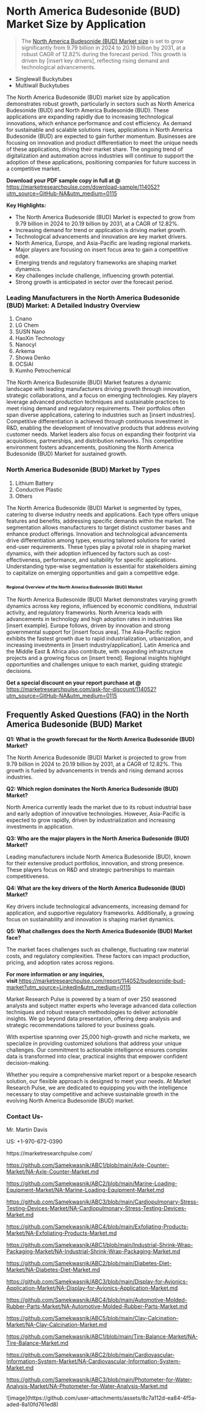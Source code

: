 <h1>North America Budesonide (BUD) Market&nbsp;Size by Application</h1><blockquote><p>The <a href="https://marketresearchpulse.com/download-sample/114052?utm_source=GitHub-NA&amp;utm_medium=0115">North America Budesonide (BUD) Market size</a> is set to grow significantly from 9.79 billion in 2024 to 20.19 billion by 2031, at a robust CAGR of 12.82% during the forecast period. This growth is driven by [insert key drivers], reflecting rising demand and technological advancements.</p></blockquote><ul><li>Singlewall Buckytubes<li> Multiwall Buckytubes</li></ul><p>The North America Budesonide (BUD) market size by application demonstrates robust growth, particularly in sectors such as North America Budesonide (BUD) and North America Budesonide (BUD). These applications are expanding rapidly due to increasing technological innovations, which enhance performance and cost efficiency. As demand for sustainable and scalable solutions rises, applications in North America Budesonide (BUD) are expected to gain further momentum. Businesses are focusing on innovation and product differentiation to meet the unique needs of these applications, driving their market share. The ongoing trend of digitalization and automation across industries will continue to support the adoption of these applications, positioning companies for future success in a competitive market.</p><p><strong>Download your PDF sample copy in full at @ </strong><a href="https://marketresearchpulse.com/download-sample/114052?utm_source=GitHub-NA&amp;utm_medium=0115">https://marketresearchpulse.com/download-sample/114052?utm_source=GitHub-NA&amp;utm_medium=0115</a></p><p><strong>Key Highlights: </strong></p><ul><li>The North America Budesonide (BUD) Market is expected to grow from 9.79 billion in 2024 to 20.19 billion by 2031, at a CAGR of 12.82%.</li><li>Increasing demand for trend or application is driving market growth.</li><li>Technological advancements and innovation are key market drivers.</li><li>North America, Europe, and Asia-Pacific are leading regional markets.</li><li>Major players are focusing on insert focus area to gain a competitive edge.</li><li>Emerging trends and regulatory frameworks are shaping market dynamics.</li><li>Key challenges include challenge, influencing growth potential.</li><li>Strong growth is anticipated in sector over the forecast period.</li></ul><h3>Leading Manufacturers in the North America Budesonide (BUD) Market: A Detailed Industry Overview</h3><ol><li>Cnano</li><li>LG Chem</li><li>SUSN Nano</li><li>HaoXin Technology</li><li>Nanocyl</li><li>Arkema</li><li>Showa Denko</li><li>OCSiAI</li><li>Kumho Petrochemical</li></ol><div class="flex max-w-full flex-col flex-grow"><div class="min-h-8 text-message flex w-full flex-col items-end gap-2 whitespace-normal break-words [.text-message+&amp;]:mt-5" dir="auto" data-message-author-role="assistant" data-message-id="fd8432e4-4910-450d-b182-61b7bfb0a01f" data-message-model-slug="gpt-4o"><div class="flex w-full flex-col gap-1 empty:hidden first:pt-[3px]"><div class="markdown prose w-full break-words dark:prose-invert light"><p>The North America Budesonide (BUD) Market features a dynamic landscape with leading manufacturers driving growth through innovation, strategic collaborations, and a focus on emerging technologies. Key players leverage advanced production techniques and sustainable practices to meet rising demand and regulatory requirements. Their portfolios often span diverse applications, catering to industries such as [insert industries]. Competitive differentiation is achieved through continuous investment in R&amp;D, enabling the development of innovative products that address evolving customer needs. Market leaders also focus on expanding their footprint via acquisitions, partnerships, and distribution networks. This competitive environment fosters advancements, positioning the North America Budesonide (BUD) Market for sustained growth.</p></div></div></div></div><h3>North America Budesonide (BUD) Market by Types</h3><ol><li>Lithium Battery<li> Conductive Plastic<li> Others</li></ol><div class="flex max-w-full flex-col flex-grow"><div class="min-h-8 text-message flex w-full flex-col items-end gap-2 whitespace-normal break-words [.text-message+&amp;]:mt-5" dir="auto" data-message-author-role="assistant" data-message-id="084470be-0bb7-4664-bddf-5156b4f41249" data-message-model-slug="gpt-4o-mini"><div class="flex w-full flex-col gap-1 empty:hidden first:pt-[3px]"><div class="markdown prose w-full break-words dark:prose-invert light"><p>The North America Budesonide (BUD) Market is segmented by types, catering to diverse industry needs and applications. Each type offers unique features and benefits, addressing specific demands within the market. The segmentation allows manufacturers to target distinct customer bases and enhance product offerings. Innovation and technological advancements drive differentiation among types, ensuring tailored solutions for varied end-user requirements. These types play a pivotal role in shaping market dynamics, with their adoption influenced by factors such as cost-effectiveness, performance, and suitability for specific applications. Understanding type-wise segmentation is essential for stakeholders aiming to capitalize on emerging opportunities and gain a competitive edge.</p></div></div></div></div><h3><span style="font-size: 11px;">Regional Overview of the North America Budesonide (BUD) Market</span></h3><div class="flex max-w-full flex-col flex-grow"><div class="min-h-8 text-message flex w-full flex-col items-end gap-2 whitespace-normal break-words [.text-message+&amp;]:mt-5" dir="auto" data-message-author-role="assistant" data-message-id="e9038762-ce64-4e30-91c9-9bd413514231" data-message-model-slug="gpt-4o-mini"><div class="flex w-full flex-col gap-1 empty:hidden first:pt-[3px]"><div class="markdown prose w-full break-words dark:prose-invert light"><p>The North America Budesonide (BUD) Market demonstrates varying growth dynamics across key regions, influenced by economic conditions, industrial activity, and regulatory frameworks. North America leads with advancements in technology and high adoption rates in industries like [insert example]. Europe follows, driven by innovation and strong governmental support for [insert focus area]. The Asia-Pacific region exhibits the fastest growth due to rapid industrialization, urbanization, and increasing investments in [insert industry/application]. Latin America and the Middle East &amp; Africa also contribute, with expanding infrastructure projects and a growing focus on [insert trend]. Regional insights highlight opportunities and challenges unique to each market, guiding strategic decisions.</p></div></div></div></div><p><strong>Get a special discount on your report purchase at @ </strong><a href="https://marketresearchpulse.com/ask-for-discount/114052?utm_source=GitHub-NA&amp;utm_medium=0115">https://marketresearchpulse.com/ask-for-discount/114052?utm_source=GitHub-NA&amp;utm_medium=0115</a></p><h2>Frequently Asked Questions (FAQ) in the North America Budesonide (BUD) Market</h2><p><strong>Q1: What is the growth forecast for the North America Budesonide (BUD) Market?</strong></p><p>The North America Budesonide (BUD) Market is projected to grow from 9.79 billion in 2024 to 20.19 billion by 2031, at a CAGR of 12.82%. This growth is fueled by advancements in trends and rising demand across industries.</p><p><strong>Q2: Which region dominates the North America Budesonide (BUD) Market?</strong></p><p>North America currently leads the market due to its robust industrial base and early adoption of innovative technologies. However, Asia-Pacific is expected to grow rapidly, driven by industrialization and increasing investments in application.</p><p><strong>Q3: Who are the major players in the North America Budesonide (BUD) Market?</strong></p><p>Leading manufacturers include North America Budesonide (BUD), known for their extensive product portfolios, innovation, and strong presence. These players focus on R&amp;D and strategic partnerships to maintain competitiveness.</p><p><strong>Q4: What are the key drivers of the North America Budesonide (BUD) Market?</strong></p><p>Key drivers include technological advancements, increasing demand for application, and supportive regulatory frameworks. Additionally, a growing focus on sustainability and innovation is shaping market dynamics.</p><p><strong>Q5: What challenges does the North America Budesonide (BUD) Market face?</strong></p><p>The market faces challenges such as challenge, fluctuating raw material costs, and regulatory complexities. These factors can impact production, pricing, and adoption rates across regions.</p><p><strong>For more information or any inquiries, visit&nbsp;</strong><a href="https://marketresearchpulse.com/report/114052/budesonide-bud-market?utm_source=Linkedin&utm_medium=0115">https://marketresearchpulse.com/report/114052/budesonide-bud-market?utm_source=Linkedin&utm_medium=0115</a></p><p>Market Research Pulse is powered by a team of over 250 seasoned analysts and subject matter experts who leverage advanced data collection techniques and robust research methodologies to deliver actionable insights. We go beyond data presentation, offering deep analysis and strategic recommendations tailored to your business goals.</p><p>With expertise spanning over 25,000 high-growth and niche markets, we specialize in providing customized solutions that address your unique challenges. Our commitment to actionable intelligence ensures complex data is transformed into clear, practical insights that empower confident decision-making.</p><p>Whether you require a comprehensive market report or a bespoke research solution, our flexible approach is designed to meet your needs. At Market Research Pulse, we are dedicated to equipping you with the intelligence necessary to stay competitive and achieve sustainable growth in the evolving North America Budesonide (BUD) market.</p><h3><strong>Contact Us-</strong></h3><p>Mr. Martin Davis</p><p>US: +1-970-672-0390</p><p>https://marketresearchpulse.com/</p><p><a href="https://github.com/Samekwasnik/ABC1/blob/main/Axle-Counter-Market/NA-Axle-Counter-Market.md">https://github.com/Samekwasnik/ABC1/blob/main/Axle-Counter-Market/NA-Axle-Counter-Market.md</a></p><p><a href="https://github.com/Samekwasnik/ABC2/blob/main/Marine-Loading-Equipment-Market/NA-Marine-Loading-Equipment-Market.md">https://github.com/Samekwasnik/ABC2/blob/main/Marine-Loading-Equipment-Market/NA-Marine-Loading-Equipment-Market.md</a></p><p><a href="https://github.com/Samekwasnik/ABC3/blob/main/Cardiopulmonary-Stress-Testing-Devices-Market/NA-Cardiopulmonary-Stress-Testing-Devices-Market.md">https://github.com/Samekwasnik/ABC3/blob/main/Cardiopulmonary-Stress-Testing-Devices-Market/NA-Cardiopulmonary-Stress-Testing-Devices-Market.md</a></p><p><a href="https://github.com/Samekwasnik/ABC4/blob/main/Exfoliating-Products-Market/NA-Exfoliating-Products-Market.md">https://github.com/Samekwasnik/ABC4/blob/main/Exfoliating-Products-Market/NA-Exfoliating-Products-Market.md</a></p><p><a href="https://github.com/Samekwasnik/ABC1/blob/main/Industrial-Shrink-Wrap-Packaging-Market/NA-Industrial-Shrink-Wrap-Packaging-Market.md">https://github.com/Samekwasnik/ABC1/blob/main/Industrial-Shrink-Wrap-Packaging-Market/NA-Industrial-Shrink-Wrap-Packaging-Market.md</a></p><p><a href="https://github.com/Samekwasnik/ABC2/blob/main/Diabetes-Diet-Market/NA-Diabetes-Diet-Market.md">https://github.com/Samekwasnik/ABC2/blob/main/Diabetes-Diet-Market/NA-Diabetes-Diet-Market.md</a></p><p><a href="https://github.com/Samekwasnik/ABC3/blob/main/Display-for-Avionics-Application-Market/NA-Display-for-Avionics-Application-Market.md">https://github.com/Samekwasnik/ABC3/blob/main/Display-for-Avionics-Application-Market/NA-Display-for-Avionics-Application-Market.md</a></p><p><a href="https://github.com/Samekwasnik/ABC4/blob/main/Automotive-Molded-Rubber-Parts-Market/NA-Automotive-Molded-Rubber-Parts-Market.md">https://github.com/Samekwasnik/ABC4/blob/main/Automotive-Molded-Rubber-Parts-Market/NA-Automotive-Molded-Rubber-Parts-Market.md</a></p><p><a href="https://github.com/Samekwasnik/ABC5/blob/main/Clay-Calcination-Market/NA-Clay-Calcination-Market.md">https://github.com/Samekwasnik/ABC5/blob/main/Clay-Calcination-Market/NA-Clay-Calcination-Market.md</a></p><p><a href="https://github.com/Samekwasnik/ABC1/blob/main/Tire-Balance-Market/NA-Tire-Balance-Market.md">https://github.com/Samekwasnik/ABC1/blob/main/Tire-Balance-Market/NA-Tire-Balance-Market.md</a></p><p><a href="https://github.com/Samekwasnik/ABC2/blob/main/Cardiovascular-Information-System-Market/NA-Cardiovascular-Information-System-Market.md">https://github.com/Samekwasnik/ABC2/blob/main/Cardiovascular-Information-System-Market/NA-Cardiovascular-Information-System-Market.md</a></p><p><a href="https://github.com/Samekwasnik/ABC3/blob/main/Photometer-for-Water-Analysis-Market/NA-Photometer-for-Water-Analysis-Market.md">https://github.com/Samekwasnik/ABC3/blob/main/Photometer-for-Water-Analysis-Market/NA-Photometer-for-Water-Analysis-Market.md</a></p>
![image](https://github.com/user-attachments/assets/8c7a112d-ea84-4f5a-aded-8a10fd761ed8)
